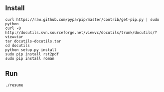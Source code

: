 Install
-------

    curl https://raw.github.com/pypa/pip/master/contrib/get-pip.py | sudo python
    curl -O http://docutils.svn.sourceforge.net/viewvc/docutils/trunk/docutils/?view=tar
    tar docutils-docutils.tar
    cd docutils
    python setup.py install
    sudo pip install rst2pdf
    sudo pip install roman

Run
---

    ./resume
